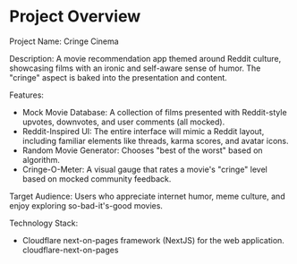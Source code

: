 # Project Overview

Project Name: Cringe Cinema

Description: A movie recommendation app themed around Reddit culture, showcasing films with an ironic and self-aware sense of humor. The "cringe" aspect is baked into the presentation and content.

Features:
*   Mock Movie Database: A collection of films presented with Reddit-style upvotes, downvotes, and user comments (all mocked).
*   Reddit-Inspired UI: The entire interface will mimic a Reddit layout, including familiar elements like threads, karma scores, and avatar icons.
*   Random Movie Generator: Chooses "best of the worst" based on algorithm.
*   Cringe-O-Meter: A visual gauge that rates a movie's "cringe" level based on mocked community feedback.

Target Audience: Users who appreciate internet humor, meme culture, and enjoy exploring so-bad-it's-good movies.

Technology Stack:
*   Cloudflare next-on-pages framework (NextJS) for the web application.
    <stack>cloudflare-next-on-pages</stack>
